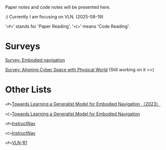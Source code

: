 Paper notes and code notes will be presented here.

:)  Currently I am focusing on VLN. (2025-08-19)

'`<P>`' stands for 'Paper Reading', '`<C>`' means 'Code Reading'.

# Surveys

[Survey: Embodied navigation ](https://lcnkjnnn32s8.feishu.cn/wiki/TPMKwg0lBiu3x4kt0rhczYQFn2d?from=from_copylink)

[Survey: Aligning Cyber Space with Physical World]() (Still working on it ><)

# Other Lists

`<P>`[Towards Learning a Generalist Model for Embodied Navigation （2023）](https://lcnkjnnn32s8.feishu.cn/wiki/GAjmwKWjOiDkgekTw0gcj19onoh?from=from_copylink)

`<C>`[Towards Learning a Generalist Model for Embodied Navigation ](https://lcnkjnnn32s8.feishu.cn/wiki/MlfQwEKZEidKXjkHaWQcgqAgnYe?from=from_copylink)

`<P>`[InstructNav](https://lcnkjnnn32s8.feishu.cn/wiki/Il0Bwr38pim4vYkn8eNcUbV0nle?from=from_copylink)

`<C>`[InstructNav](https://lcnkjnnn32s8.feishu.cn/wiki/OPrQwFWw1ib4AokfrMYc426GnAd?from=from_copylink)

`<P>`[VLN-R1](https://lcnkjnnn32s8.feishu.cn/wiki/JHmUweACfiGZNwkdGGscDQVJnhf?from=from_copylink)
